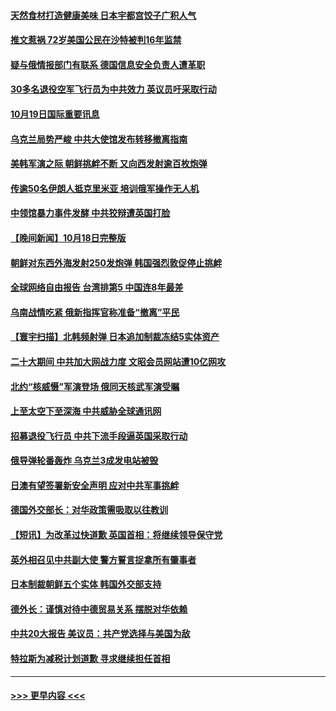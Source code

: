 #### [天然食材打造健康美味 日本宇都宫饺子广积人气](../pages/prog202/a103554905.md?t=10192050) 
#### [推文惹祸 72岁美国公民在沙特被判16年监禁](../pages/prog202/a103554937.md?t=10192050) 
#### [疑与俄情报部门有联系 德国信息安全负责人遭革职](../pages/prog202/a103554946.md?t=10192050) 
#### [30多名退役空军飞行员为中共效力 英议员吁采取行动](../pages/prog202/a103554949.md?t=10192050) 
#### [10月19日国际重要讯息](../pages/prog202/a103554890.md?t=10192050) 
#### [乌克兰局势严峻 中共大使馆发布转移撤离指南](../pages/prog202/a103554884.md?t=10192050) 
#### [美韩军演之际 朝鲜挑衅不断 又向西发射逾百枚炮弹](../pages/prog202/a103554869.md?t=10192050) 
#### [传逾50名伊朗人抵克里米亚 培训俄军操作无人机](../pages/prog202/a103554837.md?t=10192050) 
#### [中领馆暴力事件发酵 中共狡辩遭英国打脸](../pages/prog202/a103554545.md?t=10192050) 
#### [【晚间新闻】10月18日完整版](../pages/prog202/a103554645.md?t=10192050) 
#### [朝鲜对东西外海发射250发炮弹 韩国强烈敦促停止挑衅](../pages/prog202/a103554764.md?t=10192050) 
#### [全球网络自由报告 台湾排第5 中国连8年最差](../pages/prog202/a103554673.md?t=10192050) 
#### [乌南战情吃紧 俄新指挥官称准备“撤离”平民](../pages/prog202/a103554688.md?t=10192050) 
#### [【寰宇扫描】北韩频射弹 日本追加制裁冻结5实体资产](../pages/prog202/a103554677.md?t=10192050) 
#### [二十大期间 中共加大网战力度 文昭会员网站遭10亿网攻](../pages/prog202/a103554691.md?t=10192050) 
#### [北约“核威慑”军演登场 俄同天核武军演受瞩](../pages/prog202/a103554664.md?t=10192050) 
#### [上至太空下至深海 中共威胁全球通讯网](../pages/prog202/a103554561.md?t=10192050) 
#### [招募退役飞行员 中共下流手段逼英国采取行动](../pages/prog202/a103554546.md?t=10192050) 
#### [俄导弹轮番轰炸 乌克兰3成发电站被毁](../pages/prog202/a103554550.md?t=10192050) 
#### [日澳有望签署新安全声明 应对中共军事挑衅](../pages/prog202/a103554458.md?t=10192050) 
#### [德国外交部长：对华政策需吸取以往教训](../pages/prog202/a103554442.md?t=10192050) 
#### [【短讯】为改革过快道歉 英国首相：将继续领导保守党](../pages/prog202/a103554446.md?t=10192050) 
#### [英外相召见中共副大使 警方誓言捉拿所有肇事者](../pages/prog202/a103554438.md?t=10192050) 
#### [日本制裁朝鲜五个实体 韩国外交部支持](../pages/prog202/a103554444.md?t=10192050) 
#### [德外长：谨慎对待中德贸易关系 摆脱对华依赖](../pages/prog202/a103554423.md?t=10192050) 
#### [中共20大报告 美议员：共产党选择与美国为敌](../pages/prog202/a103554376.md?t=10192050) 
#### [特拉斯为减税计划道歉 寻求继续担任首相](../pages/prog202/a103554396.md?t=10192050) 

----
#### [ >>> 更早内容 <<< ](../indexes/prog202-earlier.md)
